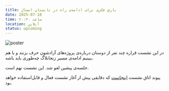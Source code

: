 ```yaml
---
title: بارش فکری برای ادامه‌ی راه در تابستان امسال
date: 2025-07-18
time: ساعت ۲۰:۳۰
location: آنلاین
status: upcoming
---
```



![poster](session9_poster.jpg)

در این نشست قراره چند نفر از دوستان درباره‌ی پروژه‌های آزادشون حرف بزنند و با هم ببینیم ادامه‌ی مسیر زنجانلاگ چه‌طوری باید باشه.

جلسه‌ی پیشین لغو شد. این نشست نهم است.

پیوند اتاق نشست <a href="https://engage.shatel.com/b/yku-rev-1br-vxf" target="_blank" rel="noreferrer noopener nofollow">اینجاست</a> که دقایقی پیش از آغاز نشست فعال و قابل‌استفاده خواهد بود.
